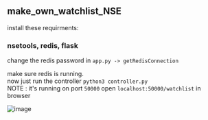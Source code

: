 ## make_own_watchlist_NSE

install these requirments:
  ### nsetools, redis, flask
  
change the redis password in `app.py -> getRedisConnection`

make sure redis is running.\
now just run the controller `python3 controller.py`\
NOTE : it's running on port `50000`
open `localhost:50000/watchlist` in browser

![image](https://user-images.githubusercontent.com/30652896/76681734-20956300-661c-11ea-80bb-2b95a39656b5.png)
